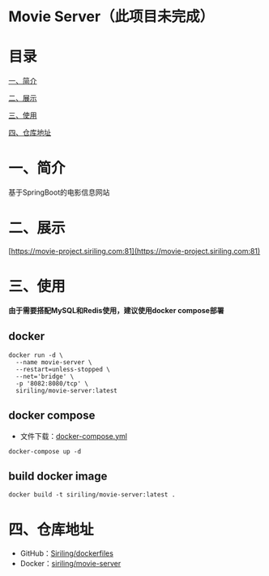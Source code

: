 

# Movie Server（此项目未完成）

# 目录

[一、简介](#一简介)

[二、展示](#二展示)

[三、使用](三使用)

[四、仓库地址](#四仓库地址)

# 一、简介

基于SpringBoot的电影信息网站

# 二、展示

[https://movie-project.siriling.com:81](https://movie-project.siriling.com:81)

# 三、使用

**由于需要搭配MySQL和Redis使用，建议使用docker compose部署**

## docker


```shell
docker run -d \
  --name movie-server \
  --restart=unless-stopped \
  --net='bridge' \
  -p '8082:8080/tcp' \
  siriling/movie-server:latest
```

## docker compose

- 文件下载：[docker-compose.yml](https://raw.githubusercontent.com/Siriling/dockerfiles/main/movie-server/docker-compose.yml)

```shell
docker-compose up -d
```

## build docker image

```shell
docker build -t siriling/movie-server:latest .
```

# 四、仓库地址

- GitHub：[Siriling/dockerfiles](https://github.com/Siriling/dockerfiles/tree/main/movie-server)
- Docker：[siriling/movie-server](https://hub.docker.com/r/siriling/movie-server)
